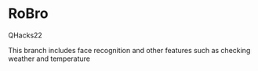 # RoBro

QHacks22

This branch includes face recognition and other features such as checking weather and temperature
